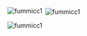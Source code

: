 <p><img align="left" src="https://github-readme-stats.vercel.app/api/top-langs?username=fummicc1&show_icons=true&locale=en&layout=compact" alt="fummicc1" /></p>

<p>&nbsp;<img align="center" src="https://github-readme-stats.vercel.app/api?username=fummicc1&show_icons=true&locale=en" alt="fummicc1" /></p>

<p><img align="center" src="https://github-readme-streak-stats.herokuapp.com/?user=fummicc1&" alt="fummicc1" /></p>
